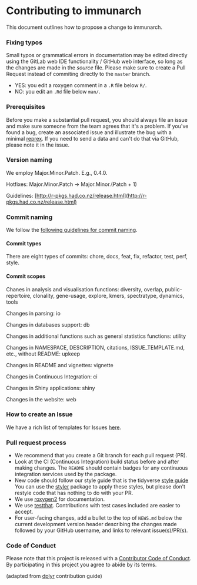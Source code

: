 # Contributing to immunarch

This document outlines how to propose a change to immunarch.

### Fixing typos

Small typos or grammatical errors in documentation may be edited directly using
the GitLab web IDE functionality / GitHub web interface, so long as the changes are made in the _source_ file. Please make sure to create a Pull Request instead of commiting directly to the `master` branch.

*  YES: you edit a roxygen comment in a `.R` file below `R/`.
*  NO: you edit an `.Rd` file below `man/`.

### Prerequisites

Before you make a substantial pull request, you should always file an issue and
make sure someone from the team agrees that it's a problem. If you've found a
bug, create an associated issue and illustrate the bug with a minimal 
[reprex](https://www.tidyverse.org/help/#reprex). If you need to send a data and can't do
that via GitHub, please note it in the issue.

### Version naming

We employ Major.Minor.Patch. E.g., 0.4.0.

Hotfixes: Major.Minor.Patch → Major.Minor.(Patch + 1)

Guidelines: [http://r-pkgs.had.co.nz/release.html](http://r-pkgs.had.co.nz/release.html)

### Commit naming

We follow the [following guidelines for commit naming](https://medium.com/@kevinkreuzer/the-way-to-fully-automated-releases-in-open-source-projects-44c015f38fd6).

#### Commit types

There are eight types of commits: chore, docs, feat, fix, refactor, test, perf, style.

#### Commit scopes

Chanes in analysis and visualisation functions: diversity, overlap, public-repertoire, clonality, gene-usage, explore, kmers, spectratype, dynamics, tools

Changes in parsing: io

Changes in databases support: db

Changes in additional functions such as general statistics functions: utility

Changes in NAMESPACE, DESCRIPTION, citations, ISSUE_TEMPLATE.md, etc., without README: upkeep

Changes in README and vignettes: vignette

Changes in Continuous Integration: ci

Changes in Shiny applications: shiny

Changes in the website: web

### How to create an Issue

We have a rich list of templates for Issues [here](https://github.com/immunomind/immunarch/tree/master/.github/ISSUE_TEMPLATE).

### Pull request process

*  We recommend that you create a Git branch for each pull request (PR).  
*  Look at the CI (Continuous Integration) build status before and after making changes.
The `README` should contain badges for any continuous integration services used
by the package.  
*  New code should follow our style guide that is the tidyverse [style guide](http://style.tidyverse.org) You can use the [styler](https://CRAN.R-project.org/package=styler) package to
apply these styles, but please don't restyle code that has nothing to do with 
your PR.  
*  We use [roxygen2](https://cran.r-project.org/package=roxygen2) for documentation.  
*  We use [testthat](https://cran.r-project.org/package=testthat). Contributions
with test cases included are easier to accept.  
*  For user-facing changes, add a bullet to the top of `NEWS.md` below the current
development version header describing the changes made followed by your GitHub
username, and links to relevant issue(s)/PR(s).

### Code of Conduct

Please note that this project is released with a [Contributor Code of
Conduct](code-of-conduct.md). By participating in this project you agree to
abide by its terms.

(adapted from [dplyr](https://github.com/tidyverse/dplyr/blob/master/.github/CONTRIBUTING.md) contribution guide)
